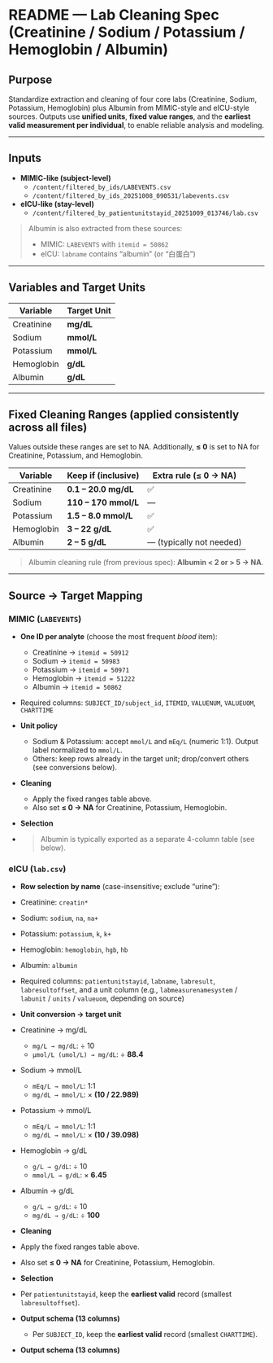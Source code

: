 # README — Lab Cleaning Spec (Creatinine / Sodium / Potassium / Hemoglobin / Albumin)

## Purpose
Standardize extraction and cleaning of four core labs (Creatinine, Sodium, Potassium, Hemoglobin) plus Albumin from MIMIC-style and eICU-style sources. Outputs use **unified units**, **fixed value ranges**, and the **earliest valid measurement per individual**, to enable reliable analysis and modeling.

---

## Inputs
- **MIMIC-like (subject-level)**
  - `/content/filtered_by_ids/LABEVENTS.csv`
  - `/content/filtered_by_ids_20251008_090531/labevents.csv`
- **eICU-like (stay-level)**
  - `/content/filtered_by_patientunitstayid_20251009_013746/lab.csv`

> Albumin is also extracted from these sources:
> - MIMIC: `LABEVENTS` with `itemid = 50862`
> - eICU: `labname` contains “albumin” (or “白蛋白”)

---

## Variables and Target Units
| Variable    | Target Unit |
|-------------|-------------|
| Creatinine  | **mg/dL**   |
| Sodium      | **mmol/L**  |
| Potassium   | **mmol/L**  |
| Hemoglobin  | **g/dL**    |
| Albumin     | **g/dL**    |

---

## Fixed Cleaning Ranges (applied consistently across all files)
Values outside these ranges are set to NA. Additionally, **≤ 0** is set to NA for Creatinine, Potassium, and Hemoglobin.

| Variable    | Keep if (inclusive) | Extra rule (≤ 0 → NA) |
|-------------|----------------------|------------------------|
| Creatinine  | **0.1 – 20.0 mg/dL** | ✅                     |
| Sodium      | **110 – 170 mmol/L** | —                      |
| Potassium   | **1.5 – 8.0 mmol/L** | ✅                     |
| Hemoglobin  | **3 – 22 g/dL**      | ✅                     |
| Albumin     | **2 – 5 g/dL**       | — (typically not needed)|

> Albumin cleaning rule (from previous spec): **Albumin < 2 or > 5 → NA**.

---

## Source → Target Mapping

### MIMIC (`LABEVENTS`)
- **One ID per analyte** (choose the most frequent *blood* item):
  - Creatinine → `itemid = 50912`
  - Sodium     → `itemid = 50983`
  - Potassium  → `itemid = 50971`
  - Hemoglobin → `itemid = 51222`
  - Albumin    → `itemid = 50862`
- Required columns: `SUBJECT_ID/subject_id`, `ITEMID`, `VALUENUM`, `VALUEUOM`, `CHARTTIME`
- **Unit policy**
  - Sodium & Potassium: accept `mmol/L` and `mEq/L` (numeric 1:1). Output label normalized to `mmol/L`.
  - Others: keep rows already in the target unit; drop/convert others (see conversions below).
- **Cleaning**
  - Apply the fixed ranges table above.
  - Also set **≤ 0 → NA** for Creatinine, Potassium, Hemoglobin.
- **Selection**

- > Albumin is typically exported as a separate 4-column table (see below).

### eICU (`lab.csv`)
- **Row selection by name** (case-insensitive; exclude “urine”):
- Creatinine: `creatin*`
- Sodium: `sodium`, `na`, `na+`
- Potassium: `potassium`, `k`, `k+`
- Hemoglobin: `hemoglobin`, `hgb`, `hb`
- Albumin: `albumin`
- Required columns: `patientunitstayid`, `labname`, `labresult`, `labresultoffset`, and a unit column (e.g., `labmeasurenamesystem` / `labunit` / `units` / `valueuom`, depending on source)
- **Unit conversion → target unit**
- Creatinine → mg/dL  
  - `mg/L → mg/dL`: ÷ 10  
  - `µmol/L (umol/L) → mg/dL`: ÷ **88.4**
- Sodium → mmol/L  
  - `mEq/L → mmol/L`: 1:1  
  - `mg/dL → mmol/L`: × **(10 / 22.989)**
- Potassium → mmol/L  
  - `mEq/L → mmol/L`: 1:1  
  - `mg/dL → mmol/L`: × **(10 / 39.098)**
- Hemoglobin → g/dL  
  - `g/L → g/dL`: ÷ 10  
  - `mmol/L → g/dL`: × **6.45**
- Albumin → g/dL  
  - `g/L → g/dL`: ÷ 10  
  - `mg/dL → g/dL`: ÷ **100**
- **Cleaning**
- Apply the fixed ranges table above.
- Also set **≤ 0 → NA** for Creatinine, Potassium, Hemoglobin.
- **Selection**
- Per `patientunitstayid`, keep the **earliest valid** record (smallest `labresultoffset`).
- **Output schema (13 columns)**

  - Per `SUBJECT_ID`, keep the **earliest valid** record (smallest `CHARTTIME`).
- **Output schema (13 columns)**
